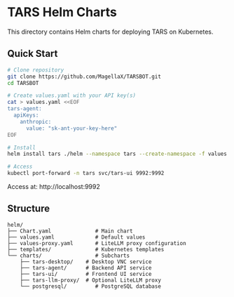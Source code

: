 # TARS Helm Charts

This directory contains Helm charts for deploying TARS on Kubernetes.

## Quick Start

```bash
# Clone repository
git clone https://github.com/MagellaX/TARSBOT.git
cd TARSBOT

# Create values.yaml with your API key(s)
cat > values.yaml <<EOF
tars-agent:
  apiKeys:
    anthropic:
      value: "sk-ant-your-key-here"
EOF

# Install
helm install tars ./helm --namespace tars --create-namespace -f values.yaml

# Access
kubectl port-forward -n tars svc/tars-ui 9992:9992
```

Access at: http://localhost:9992

## Structure

```
helm/
├── Chart.yaml              # Main chart
├── values.yaml             # Default values
├── values-proxy.yaml       # LiteLLM proxy configuration
├── templates/              # Kubernetes templates
└── charts/                 # Subcharts
    ├── tars-desktop/    # Desktop VNC service
    ├── tars-agent/      # Backend API service
    ├── tars-ui/         # Frontend UI service
    ├── tars-llm-proxy/  # Optional LiteLLM proxy
    └── postgresql/         # PostgreSQL database
```